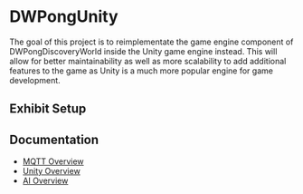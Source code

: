 # DWPongUnity
The goal of this project is to reimplementate the game engine component of DWPongDiscoveryWorld inside the Unity game engine instead. This will allow for better maintainability as well as more scalability to add additional features to the game as Unity is a much more popular engine for game development.

## Exhibit Setup



## Documentation
* [MQTT Overview](docs/mqtt_overview.md)
* [Unity Overview](docs/unity_overview.md)
* [AI Overview](docs/ai_overview.md)
